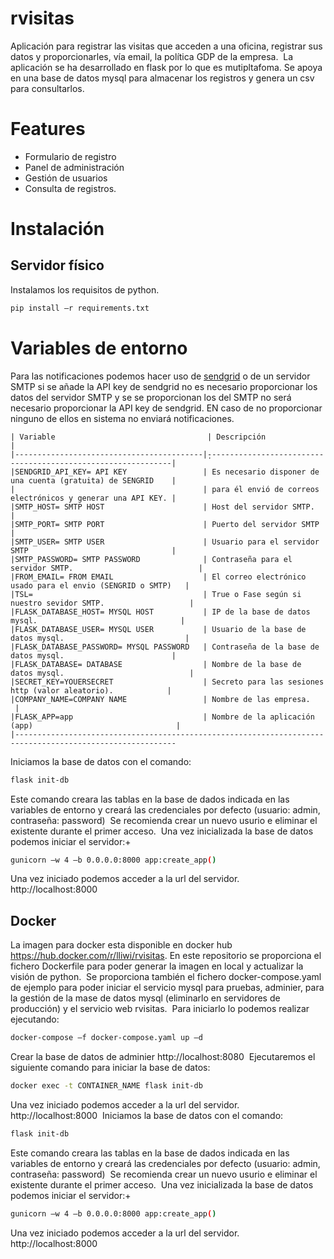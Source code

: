 # rvisitas 
Aplicación para registrar las visitas que acceden a una oficina, registrar sus datos y proporcionarles, vía email, la política GDP de la empresa. 
La aplicación se ha desarrollado en flask por lo que es mutipltafoma. Se apoya en una base de datos mysql para almacenar los registros y genera un csv para consultarlos.

# Features
- Formulario de registro 
- Panel de administración
- Gestión de usuarios
- Consulta de registros.

# Instalación 
## Servidor físico 
Instalamos los requisitos de python. 
```bash 
pip install –r requirements.txt 
```
# Variables de entorno 

Para las notificaciones podemos hacer uso de [sendgrid](https://sendgrid.com/) o de un servidor SMTP si se añade la API key de sendgrid no es necesario proporcionar los datos del servidor SMTP y se se proporcionan los del SMTP no será necesario proporcionar la API key de sendgrid. EN caso de no proporcionar ninguno de ellos en sistema no enviará notificaciones.

```text 
| Variable                                  | Descripción                                                 | 
|------------------------------------------|̣̣̣--------------------------------------------------------------|
|SENDGRID_API_KEY= API KEY                 | Es necesario disponer de una cuenta (gratuita) de SENGRID    |
|                                          | para él envió de correos electrónicos y generar una API KEY. |
|SMTP_HOST= SMTP HOST                      | Host del servidor SMTP.                                      |
|SMTP_PORT= SMTP PORT                      | Puerto del servidor SMTP                                     |
|SMTP_USER= SMTP USER                      | Usuario para el servidor SMTP                                |
|SMTP_PASSWORD= SMTP PASSWORD              | Contraseña para el servidor SMTP.                            |
|FROM_EMAIL= FROM EMAIL                    | El correo electrónico usado para el envio (SENGRID o SMTP)   |
|TSL=                                      | True o Fase según si nuestro sevidor SMTP.                   |
|FLASK_DATABASE_HOST= MYSQL HOST           | IP de la base de datos mysql.                                |
|FLASK_DATABASE_USER= MYSQL USER           | Usuario de la base de datos mysql.                           |
|FLASK_DATABASE_PASSWORD= MYSQL PASSWORD   | Contraseña de la base de datos mysql.                        |
|FLASK_DATABASE= DATABASE                  | Nombre de la base de datos mysql.                            |
|SECRET_KEY=YOUERSECRET                    | Secreto para las sesiones http (valor aleatorio).            |
|COMPANY_NAME=COMPANY NAME                 | Nombre de las empresa.                                       |
|FLASK_APP=app                             | Nombre de la aplicación (app)                                |
|----------------------------------------------------------------------------------------------------------
```
Iniciamos la base de datos con el comando: 

```bash 
flask init-db 
```
Este comando creara las tablas en la base de dados indicada en las variables de entorno y creará las credenciales por defecto (usuario: admin, contraseña: password) 
Se recomienda crear un nuevo usurio e eliminar el existente durante el primer acceso. 
Una vez inicializada la base de datos podemos iniciar el servidor:+ 
```bash 
gunicorn –w 4 –b 0.0.0.0:8000 app:create_app() 
```
Una vez iniciado podemos acceder a la url del servidor. 
http://localhost:8000 

## Docker 
La imagen para docker esta disponible en docker hub https://hub.docker.com/r/lliwi/rvisitas.
En este repositorio se proporciona el fichero Dockerfile para poder generar la imagen en local y actualizar la visión de python. 
Se proporciona también el fichero docker-compose.yaml de ejemplo para poder iniciar el servicio mysql para pruebas, adminier, para la gestión de la mase de datos mysql (eliminarlo en servidores de producción) y el servicio web rvisitas. 
Para iniciarlo lo podemos realizar ejecutando: 
```bash 
docker-compose –f docker-compose.yaml up –d 
```
Crear la base de datos de adminier http://localhost:8080 
Ejecutaremos el siguiente comando para iniciar la base de datos: 
```bash 
docker exec -t CONTAINER_NAME flask init-db 
```
Una vez iniciado podemos acceder a la url del servidor. 
http://localhost:8000 
Iniciamos la base de datos con el comando: 
```bash 
flask init-db 
```
Este comando creara las tablas en la base de dados indicada en las variables de entorno y creará las credenciales por defecto (usuario: admin, contraseña: password) 
Se recomienda crear un nuevo usurio e eliminar el existente durante el primer acceso. 
Una vez inicializada la base de datos podemos iniciar el servidor:+ 
```bash 
gunicorn –w 4 –b 0.0.0.0:8000 app:create_app() 
```
Una vez iniciado podemos acceder a la url del servidor. 
http://localhost:8000 
